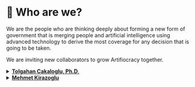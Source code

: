 # 👥 Who are we?

We are the people who are thinking deeply about forming a new form of government that is merging people and artificial intelligence using advanced technology to derive the most coverage for any decision that is going to be taken.

We are inviting new collaborators to grow Artifiocracy together.&#x20;

<details>

<summary><a href="https://www.linkedin.com/in/tolgahan/"><strong>Tolgahan Cakaloglu, Ph.D</strong>.</a></summary>

![](../.gitbook/assets/tolgahan.png)

</details>

<details>

<summary><a href="https://www.linkedin.com/in/tolgahan/"><strong>Mehmet Kirazoglu</strong></a></summary>

![](../.gitbook/assets/tolgahan.png)

</details>
